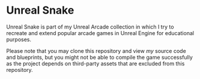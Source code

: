 # Unreal Snake
Unreal Snake is part of my Unreal Arcade collection in which I try to recreate and extend popular arcade games in Unreal Engine for educational purposes.

Please note that you may clone this repository and view _my_ source code and blueprints, but you might not be able to compile the game successfully as the project depends on third-party assets that are excluded from this repository.